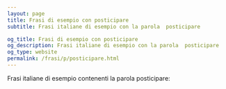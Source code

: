 ```yaml
---
layout: page
title: Frasi di esempio con posticipare 
subtitle: Frasi italiane di esempio con la parola  posticipare

og_title: Frasi di esempio con posticipare 
og_description: Frasi italiane di esempio con la parola  posticipare
og_type: website
permalink: /frasi/p/posticipare.html
---
```


Frasi italiane di esempio contenenti la parola posticipare:


